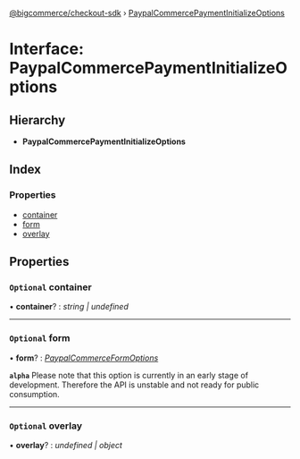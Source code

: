 [@bigcommerce/checkout-sdk](../README.md) › [PaypalCommercePaymentInitializeOptions](paypalcommercepaymentinitializeoptions.md)

# Interface: PaypalCommercePaymentInitializeOptions

## Hierarchy

* **PaypalCommercePaymentInitializeOptions**

## Index

### Properties

* [container](paypalcommercepaymentinitializeoptions.md#optional-container)
* [form](paypalcommercepaymentinitializeoptions.md#optional-form)
* [overlay](paypalcommercepaymentinitializeoptions.md#optional-overlay)

## Properties

### `Optional` container

• **container**? : *string | undefined*

___

### `Optional` form

• **form**? : *[PaypalCommerceFormOptions](paypalcommerceformoptions.md)*

**`alpha`** 
Please note that this option is currently in an early stage of
development. Therefore the API is unstable and not ready for public
consumption.

___

### `Optional` overlay

• **overlay**? : *undefined | object*
